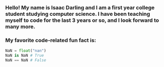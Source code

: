 ### Hello! My name is Isaac Darling and I am a first year college student studying computer science. I have been teaching myself to code for the last 3 years or so, and I look forward to many more.

### My favorite code-related fun fact is:

```Python
NaN = float("nan")
NaN is NaN # True
NaN == NaN # False
```

<!--
**isaac-darling/isaac-darling** is a ✨ _special_ ✨ repository because its `README.md` (this file) appears on your GitHub profile.

Here are some ideas to get you started:

- 🔭 I’m currently working on ...
- 🌱 I’m currently learning ...
- 👯 I’m looking to collaborate on ...
- 🤔 I’m looking for help with ...
- 💬 Ask me about ...
- 📫 How to reach me: ...
- 😄 Pronouns: ...
- ⚡ Fun fact: ...
- 👋 Wave ...
-->
